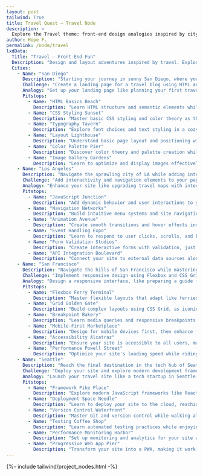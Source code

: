 ```yaml
---
layout: post
tailwind: True
title: Travel Quest — Travel Node
description: >
  Explore the Travel theme: front-end design analogies inspired by city adventures. Complete challenges as you move from San Diego to Seattle.
author: Hope F.
permalink: /node/travel
lxdData:
  Title: "Travel — Front-End Fun"
  Description: "Design and layout adventures inspired by travel. Explore cities while building interactive UI elements and practicing front-end development."
  Cities:
    - Name: "San Diego"
      Description: "Starting your journey in sunny San Diego, where you'll learn the fundamentals of web design by creating your first travel blog landing page."
      Challenge: "Create a landing page for a travel blog using HTML and CSS."
      Analogy: "Set up your landing page like planning your first travel itinerary."
      Pitstops:
        - Name: "HTML Basics Beach"
          Description: "Learn HTML structure and semantic elements while enjoying the coastal vibes. Master tags, attributes, and document structure."
        - Name: "CSS Styling Sunset"
          Description: "Master basic CSS styling and color theory as the sun sets over the Pacific. Learn selectors, properties, and the box model."
        - Name: "Typography Tavern"
          Description: "Explore font choices and text styling in a cozy downtown spot. Understand font families, weights, and text hierarchy."
        - Name: "Layout Lighthouse"
          Description: "Understand basic page layout and positioning with a view of the harbor. Learn about display properties and positioning."
        - Name: "Color Palette Pier"
          Description: "Discover color theory and palette creation while walking along the beautiful San Diego pier."
        - Name: "Image Gallery Gardens"
          Description: "Learn to optimize and display images effectively in Balboa Park's stunning gardens."
    - Name: "Los Angeles"
      Description: "Navigate the sprawling city of LA while adding interactive elements and smooth navigation to your travel site."
      Challenge: "Add interactivity and navigation elements to your page."
      Analogy: "Enhance your site like upgrading travel maps with interactive routes."
      Pitstops:
        - Name: "JavaScript Junction"
          Description: "Add dynamic behavior and user interactions to your pages. Learn variables, functions, and DOM manipulation."
        - Name: "Navigation Networks"
          Description: "Build intuitive menu systems and site navigation like LA's freeway system. Master responsive menus and breadcrumbs."
        - Name: "Animation Avenue"
          Description: "Create smooth transitions and hover effects inspired by Hollywood magic. Learn CSS animations and keyframes."
        - Name: "Event Handling Expo"
          Description: "Learn to respond to user clicks, scrolls, and keyboard inputs. Master event listeners and user interactions."
        - Name: "Form Validation Studios"
          Description: "Create interactive forms with validation, just like casting forms in Hollywood studios."
        - Name: "API Integration Boulevard"
          Description: "Connect your site to external data sources along the famous Sunset Boulevard."
    - Name: "San Francisco"
      Description: "Navigate the hills of San Francisco while mastering responsive design that works on any device, from phones to desktops."
      Challenge: "Implement responsive design using Flexbox and CSS Grid."
      Analogy: "Design a responsive interface, like preparing a guide for travelers on different devices."
      Pitstops:
        - Name: "Flexbox Ferry Terminal"
          Description: "Master flexible layouts that adapt like ferries crossing the bay. Learn flex containers, items, and alignment properties."
        - Name: "Grid Golden Gate"
          Description: "Build complex layouts using CSS Grid, as iconic as the Golden Gate Bridge. Master grid containers and placement."
        - Name: "Breakpoint Bakery"
          Description: "Learn media queries and responsive breakpoints over sourdough and coffee. Understand mobile-first design principles."
        - Name: "Mobile-First Marketplace"
          Description: "Design for mobile devices first, then enhance for larger screens. Practice progressive enhancement techniques."
        - Name: "Accessibility Alcatraz"
          Description: "Ensure your site is accessible to all users, making it as inclusive as the diverse city of San Francisco."
        - Name: "Performance Powell Street"
          Description: "Optimize your site's loading speed while riding the famous cable cars down Powell Street."
    - Name: "Seattle"
      Description: "Reach the final destination in the tech hub of Seattle, where you'll deploy your completed travel site and learn advanced frameworks."
      Challenge: "Deploy your site and explore modern development frameworks."
      Analogy: "Launch your travel site like a tech startup in Seattle's innovation ecosystem."
      Pitstops:
        - Name: "Framework Pike Place"
          Description: "Explore modern JavaScript frameworks like React, Vue, or Angular at the bustling Pike Place Market."
        - Name: "Deployment Space Needle"
          Description: "Learn to deploy your site to the cloud, reaching new heights like the iconic Space Needle."
        - Name: "Version Control Waterfront"
          Description: "Master Git and version control while walking along Seattle's beautiful waterfront."
        - Name: "Testing Coffee Shop"
          Description: "Learn automated testing practices while enjoying Seattle's world-famous coffee culture."
        - Name: "Performance Monitoring Harbor"
          Description: "Set up monitoring and analytics for your site while overlooking Elliott Bay."
        - Name: "Progressive Web App Pier"
          Description: "Transform your site into a PWA, making it work offline like a reliable ferry schedule."
---
```

{%- include tailwind/project_nodes.html -%}
